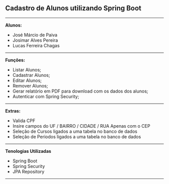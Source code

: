 ## **Cadastro de Alunos utilizando Spring Boot**
---

**Alunos:**

- José Márcio de Paiva
- Josimar Alves Pereira
- Lucas Ferreira Chagas


---

**Funções:**

- Listar Alunos;
- Cadastrar Alunos;
- Editar Alunos;
- Remover Alunos;
- Gerar relatório em PDF para download com os dados dos alunos;
- Autenticar com Spring Security;

---

**Extras:**

  - Valida CPF
  - Insire campos do UF / BAIRRO / CIDADE / RUA Apenas com o CEP
  - Seleção de Cursos ligados a uma tabela no banco de dados
  - Seleção de Periodos ligados a uma tabela no banco de dados
   
--- 

**Tenologias Utilizadas**

* Spring Boot
* Spring Security
* JPA Repository

---


